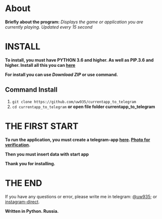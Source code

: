 # About #

**Briefly about the program:** *Displays the game or application you are currently playing. Updated every 15 second*

# INSTALL #
**To install, you must have PYTHON 3.6 and higher. As well as PIP.3.6 and higher. Install all this you can [here](https://www.python.org/downloads/)**

**For install you can use *Download ZIP* or use command.**

## Command Install ##

1. `git clone https://github.com/uw935/currentapp_to_telegram`
2. `cd currentapp_to_telegram` **or open file folder currentapp_to_telegram**

# THE FIRST START #

**To run the application, you must create a telegram-app [here](https://my.telegram.org/auth?to=create). [Photo for verification](https://imgur.com/a/UZZ5JyZ).**

**Then you must insert data with start app**

**Thank you for installing.**

# THE END #

If you have any questions or error, please write me in telegram: [@uw935](https://web.telegram.org/uw935); or [instagram-direct](https://www.instagram.com/uw_935/). 

**Written in Python. Russia.**
